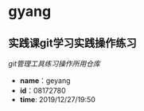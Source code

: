 # gyang
## 实践课git学习实践操作练习

*git管理工具练习操作所用仓库*
* **name**：geyang
* **id**：08172780
* **time**: 2019/12/27/19:50

